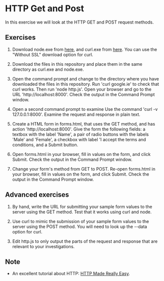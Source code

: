 # HTTP Get and Post
In this exercise we will look at the HTTP GET and POST request methods.

## Exercises
1. Download node.exe from [here](https://nodejs.org/dist/latest/win-x64/), and curl.exe from [here](http://www.paehl.com/open_source/?CURL_7.44.0). You can use the "Without SSL" download option for curl.

1. Download the files in this repository and place them in the same directory as curl.exe and node.exe.

1. Open the command prompt and change to the directory where you have downloaded the files in this repository. Run 'curl google.ie' to check that curl works. Then run 'node http.js'. Open your browser and go to the URL 'http://localhost:8000'. Check the output in the Command Prompt window.

1. Open a second command prompt to examine Use the command 'curl -v 127.0.0.1:8000'. Examine the request and response in plain text.

1. Create a HTML form in forms.html, that uses the GET method, and has action 'http://localhost:8000'. Give the form the following fields: a textbox with the label 'Name', a pair of radio buttons with the labels 'Male' and 'Female', a checkbox with label 'I accept the terms and conditions, and a Submit button.

1. Open forms.html in your browser, fill in values on the form, and click Submit. Check the output in the Command Prompt window.

1. Change your form's method from GET to POST. Re-open forms.html in your browser, fill in values on the form, and click Submit. Check the output in the Command Prompt window.

## Advanced exercises
1. By hand, write the URL for submitting your sample form values to the server using the GET method. Test that it works using curl and node.

1. Use curl to mimic the submission of your sample form values to the server using the POST method. You will need to look up the --data option for curl.

1. Edit http.js to only output the parts of the request and response that are relevant to your investigations. 

## Note
- An excellent tutorial about HTTP: [HTTP Made Really Easy](https://www.jmarshall.com/easy/http/).
